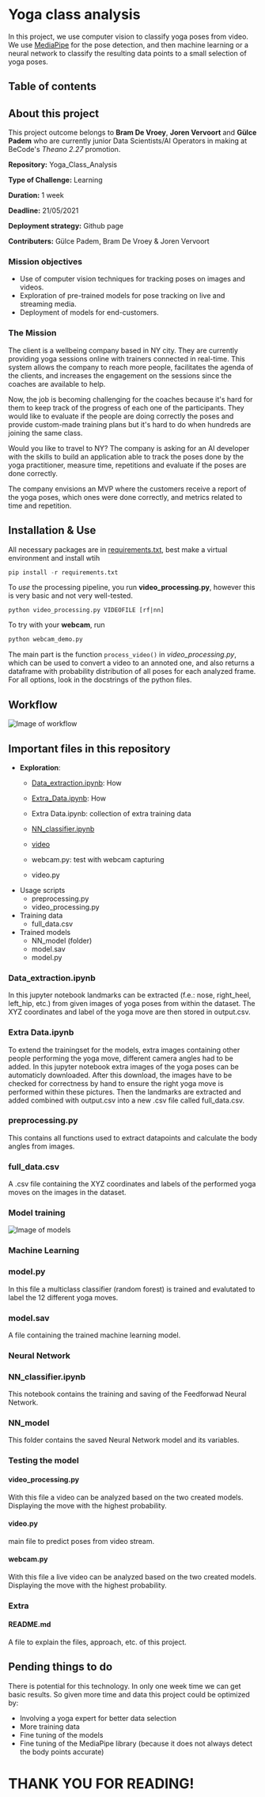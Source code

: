 # Yoga class analysis

In this project, we use computer vision to classify yoga poses from video. We use [MediaPipe]() for the pose detection, and then machine learning or a neural network to classify the resulting data points to a small selection of yoga poses.

## Table of contents

## About this project
This project outcome belongs to **Bram De Vroey**, **Joren Vervoort** and **Gülce Padem** who are currently junior Data Scientists/AI Operators in making at BeCode's _Theano 2.27_ promotion.

**Repository:** Yoga_Class_Analysis

**Type of Challenge:** Learning

**Duration:** 1 week

**Deadline:** 21/05/2021

**Deployment strategy:** Github page

**Contributers:** Gülce Padem, Bram De Vroey & Joren Vervoort

### Mission objectives

- Use of computer vision techniques for tracking poses on images and videos.
- Exploration of pre-trained models for pose tracking on live and streaming media.
- Deployment of models for end-customers.

### The Mission

The client is a wellbeing company based in NY city. They are currently providing yoga sessions online with trainers connected in real-time. This system allows the company to reach more people, facilitates the agenda of the clients, and increases the engagement on the sessions since the coaches are available to help.

Now, the job is becoming challenging for the coaches because it's hard for them to keep track of the progress of each one of the participants. They would like to evaluate if the people are doing correctly the poses and provide custom-made training plans but it's hard to do when hundreds are joining the same class.

Would you like to travel to NY? The company is asking for an AI developer with the skills to build an application able to track the poses done by the yoga practitioner, measure time, repetitions and evaluate if the poses are done correctly.

The company envisions an MVP where the customers receive a report of the yoga poses, which ones were done correctly, and metrics related to time and repetition. 



## Installation & Use

All necessary packages are in [requirements.txt](requirements.txt), best make a virtual environment and install wtih 
```python 
pip install -r requirements.txt
```

To *use* the processing pipeline, you run **video_processing.py**, however this is very basic and not very well-tested.

```
python video_processing.py VIDEOFILE [rf|nn]
```

To try with your **webcam**, run 
```python 
python webcam_demo.py

```

The main part is the function `process_video()` in _video_processing.py_, which can be used to convert a video to an annoted one, and also returns a dataframe with probability distribution of all poses for each analyzed frame. For all options, look in the docstrings of the python files.

## Workflow

![Image of workflow](images/workflow.png)

## Important files in this repository
- **Exploration**:
    - [Data_extraction.ipynb](Data_extraction.ipynb): How 
    - [Extra_Data.ipynb](Extra_Data.ipynb): How 
    - Extra Data.ipynb: collection of extra training data
    - [NN_classifier.ipynb](NN_classifier.ipynb)
    - [video](NN_classifier.ipynb)
    - webcam.py: test with webcam capturing

    - video.py
- Usage scripts 
    - preprocessing.py
    - video_processing.py
- Training data
    - full_data.csv
- Trained models
    - NN_model (folder)
    - model.sav
    - model.py

### Data_extraction.ipynb
In this jupyter notebook landmarks can be extracted (f.e.: nose, right_heel, left_hip, etc.) from given images of yoga poses from within the dataset. The XYZ coordinates and label of the yoga move are then stored in output.csv.

### Extra Data.ipynb
To extend the trainingset for the models, extra images containing other people performing the yoga move, different camera angles had to be added. In this jupyter notebook extra images of the yoga poses can be automaticly downloaded. After this download, the images have to be checked for correctness by hand to ensure the right yoga move is performed within these pictures. Then the landmarks are extracted and added combined with output.csv into a new .csv file called full_data.csv.

### preprocessing.py
This contains all functions used to extract datapoints and calculate the body angles from images.

### full_data.csv
A .csv file containing the XYZ coordinates and labels of the performed yoga moves on the images in the dataset. 

### Model training

![Image of models](images/models.png)

### Machine Learning
### model.py
In this file a multiclass classifier (random forest) is trained and evalutated to label the 12 different yoga moves. 

### model.sav
A file containing the trained machine learning model.

### Neural Network
### NN_classifier.ipynb
This notebook contains the training and saving of the Feedforwad Neural Network.

### NN_model
This folder contains the saved Neural Network model and its variables.

### Testing the model

#### video_processing.py
With this file a video can be analyzed based on the two created models. Displaying the move with the highest probability.

#### video.py
main file to predict poses from video stream.

#### webcam.py
With this file a live video can be analyzed based on the two created models. Displaying the move with the highest probability.

### Extra


#### README.md
A file to explain the files, approach, etc. of this project.




## Pending things to do

There is potential for this technology. In only one week time we can get basic results. So given more time and data this project could be optimized by:
- Involving a yoga expert for better data selection
- More training data
- Fine tuning of the models
- Fine tuning of the MediaPipe library (because it does not always detect the body points accurate)



# THANK YOU FOR READING!


